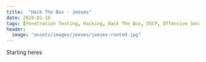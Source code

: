 ```yaml
---
title:  "Hack The Box - Jeeves"
date: 2020-01-18
tags: [Penetration Testing, Hacking, Hack The Box, OSCP, Offensive Security]
header: 
  image: "assets/images/jeeves/jeeves-rooted.jpg"
---
```


Starting heres